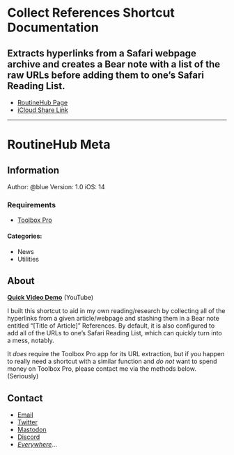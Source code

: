   # Collect References Shortcut Documentation
## Extracts hyperlinks from a Safari webpage archive and creates a Bear note with a list of the raw URLs before adding them to one’s Safari Reading List.
* [RoutineHub Page](https://routinehub.co/shortcut/8913/)
* [iCloud Share Link](https://www.icloud.com/shortcuts/527afe24475a443eb7a3dfc383929aaf)
***
# RoutineHub Meta
## Information
Author: @blue
Version: 1.0
iOS: 14

### Requirements
* [Toolbox Pro](https://apps.apple.com/us/app/toolbox-pro-for-shortcuts/id1476205977)

#### Categories:
* News
* Utilities

## About

[**Quick Video Demo**](https://youtube.com/shorts/HsHxynuZ6ZY) (YouTube)

I built this shortcut to aid in my own reading/research by collecting all of the hyperlinks from a given article/webpage and stashing them in a Bear note entitled “[Title of Article]” References. By default, it is also configured to add all of the URLs to one’s Safari Reading List, which can quickly turn into a mess, notably.

It *does* require the Toolbox Pro app for its URL extraction, but if you happen to really need a shortcut with a similar function and *do not* want to spend money on Toolbox Pro, please contact me via the methods below. (Seriously)

## Contact

* [Email](mailto:davidblue@extratone.com) 
* [Twitter](https://twitter.com/NeoYokel)
* [Mastodon](https://mastodon.social/@DavidBlue)
* [Discord](https://discord.gg/0b9KQUKP858b0iZF)
* [*Everywhere*](https://www.notion.so/rotund/9fdc8e9610b34b8f991ebc148b760055?v=c170b58650c04fbdb7adc551a73d16a7)...